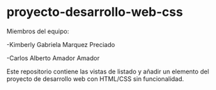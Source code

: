 # proyecto-desarrollo-web-css

Miembros del equipo:

-Kimberly Gabriela Marquez Preciado

-Carlos Alberto Amador Amador

Este repositorio contiene las vistas de listado y añadir un elemento del proyecto de desarrollo web con HTML/CSS sin funcionalidad.
